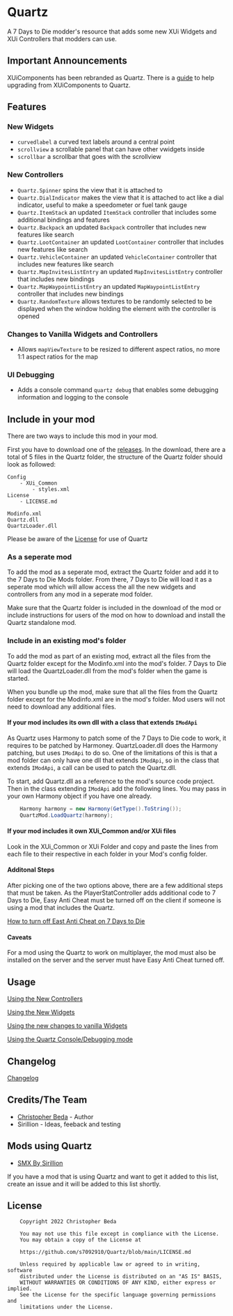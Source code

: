 # Quartz

A 7 Days to Die modder's resource that adds some new XUi Widgets and XUi Controllers that modders can use.

## Important Announcements

XUiComponents has been rebranded as Quartz. There is a [guide](tutorials/UpgradingFromXUiComponents.md) to help
upgrading from XUiComponents to Quartz.

## Features

### New Widgets

* `curvedlabel` a curved text labels around a central point
* `scrollview` a scrollable panel that can have other vwidgets inside
* `scrollbar` a scrollbar that goes with the scrollview

### New Controllers

* `Quartz.Spinner` spins the view that it is attached to
* `Quartz.DialIndicator` makes the view that it is attached to act like a dial indicator, useful to make a speedometer or
fuel tank gauge
* `Quartz.ItemStack` an updated `ItemStack` controller that includes some additional bindings and features
* `Quartz.Backpack` an updated `Backpack` controller that includes new features like search
* `Quartz.LootContainer` an updated `LootContainer` controller that includes new features like search
* `Quartz.VehicleContainer` an updated `VehicleContainer` controller that includes new features like search
* `Quartz.MapInvitesListEntry` an updated `MapInvitesListEntry` controller that includes new bindings
* `Quartz.MapWaypointListEntry` an updated `MapWaypointListEntry` controller that includes new bindings
* `Quartz.RandomTexture` allows textures to be randomly selected to be displayed when the window holding the element with the controller is opened

### Changes to Vanilla Widgets and Controllers

* Allows `mapViewTexture` to be resized to different aspect ratios, no more 1:1 aspect ratios for the map

### UI Debugging

* Adds a console command `quartz debug` that enables some debugging information and logging to the console

## Include in your mod

There are two ways to include this mod in your mod.

First you have to download one of the [releases](https://github.com/s7092910/Quartz/releases/).
In the download, there are a total of 5 files in the Quartz folder, the structure of the Quartz
folder should look as followed:

```text
Config
    - XUi_Common
        - styles.xml
License
    - LICENSE.md

Modinfo.xml
Quartz.dll
QuartzLoader.dll
```

Please be aware of the [License](LICENSE.md) for use of Quartz

### As a seperate mod

To add the mod as a seperate mod, extract the Quartz folder and add it to the
7 Days to Die Mods folder. From there, 7 Days to Die will load it as a seperate mod which will allow
access the all the new widgets and controllers from any mod in a seperate mod folder.

Make sure that the Quartz folder is included in the download of the mod or include
instructions for users of the mod on how to download and install the Quartz standalone mod.

### Include in an existing mod's folder

To add the mod as part of an existing mod, extract all the files from the Quartz folder except
for the Modinfo.xml into the mod's folder. 7 Days to Die will load the QuartzLoader.dll from
the mod's folder when the game is started.

When you bundle up the mod, make sure that all the files from the Quartz folder except
for the Modinfo.xml are in the mod's folder. Mod users will not need to download any additional files.

#### If your mod includes its own dll with a class that extends `IModApi`

As Quartz uses Harmony to patch some of the 7 Days to Die code to work, it requires to be patched by Harmoney.
QuartzLoader.dll does the Harmony patching, but uses `IModApi` to do so. One of the limitations of this is that
a mod folder can only have one dll that extends `IModApi`, so in the class that extends `IModApi`, a call can be used to patch the Quartz.dll.

To start, add Quartz.dll as a reference to the mod's source code project. Then in the class extending `IModApi` add the following lines. You may pass in your own Harmony object if you have one already.

```C#
    Harmony harmony = new Harmony(GetType().ToString());
    QuartzMod.LoadQuartz(harmony);
```

#### If your mod includes it own XUi_Common and/or XUi files

Look in the XUi_Common or XUi Folder and copy and paste the lines from each file to their respective in each folder in your
Mod's config folder.

#### Additonal Steps

After picking one of the two options above, there are a few additional steps that must be taken. As
the PlayerStatController adds additional code to 7 Days to Die, Easy Anti Cheat must be turned off on the client
if someone is using a mod that includes the Quartz.

[How to turn off East Anti Cheat on 7 Days to Die](https://www.youtube.com/watch?v=752cb_A9Leg)

#### Caveats

For a mod using the Quartz to work on multiplayer, the mod must also be installed on the
server and the server must have Easy Anti Cheat turned off.

## Usage

[Using the New Controllers](tutorials/Controllers.md)

[Using the New Widgets](tutorials/Widgets.md)

[Using the new changes to vanilla Widgets](tutorials/VanillaWidgets.md)

[Using the Quartz Console/Debugging mode](tutorials/Quartz-Console.md)

## Changelog

[Changelog](CHANGELOG.md)

## Credits/The Team

* [Christopher Beda](https://github.com/s7092910) - Author
* Sirillion - Ideas, feeback and testing

## Mods using Quartz

* [SMX By Sirillion](https://www.nexusmods.com/7daystodie/mods/22)

If you have a mod that is using Quartz and want to get it added to this list, create an issue and it will be added
to this list shortly.

## License

```Text
    Copyright 2022 Christopher Beda

    You may not use this file except in compliance with the License.
    You may obtain a copy of the License at

    https://github.com/s7092910/Quartz/blob/main/LICENSE.md

    Unless required by applicable law or agreed to in writing, software
    distributed under the License is distributed on an "AS IS" BASIS,
    WITHOUT WARRANTIES OR CONDITIONS OF ANY KIND, either express or implied.
    See the License for the specific language governing permissions and
    limitations under the License.
```

